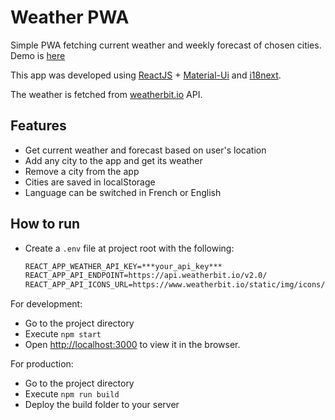 # Weather PWA

Simple PWA fetching current weather and weekly forecast of chosen cities. Demo is [here](https://zacharietfr.github.io/WeatherApp-React/)

This app was developed using [ReactJS](https://reactjs.org/) + [Material-Ui](https://material-ui.com/) and [i18next](https://react.i18next.com/).

The weather is fetched from [weatherbit.io](https://weatherbit.io) API.

## Features

- Get current weather and forecast based on user's location
- Add any city to the app and get its weather
- Remove a city from the app
- Cities are saved in localStorage
- Language can be switched in French or English

## How to run

- Create a `.env` file at project root with the following:

  ```txt
  REACT_APP_WEATHER_API_KEY=***your_api_key***
  REACT_APP_API_ENDPOINT=https://api.weatherbit.io/v2.0/
  REACT_APP_API_ICONS_URL=https://www.weatherbit.io/static/img/icons/
  ```

For development:

- Go to the project directory
- Execute `npm start`
- Open <http://localhost:3000> to view it in the browser.

For production:

- Go to the project directory
- Execute `npm run build`
- Deploy the build folder to your server
